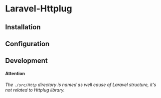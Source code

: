# Laravel-Httplug



## Installation

## Configuration

## Development

#### Attention
*The `./src/Http` directory is named as well cause of Laravel structure, it's not related to Httplug library.*

